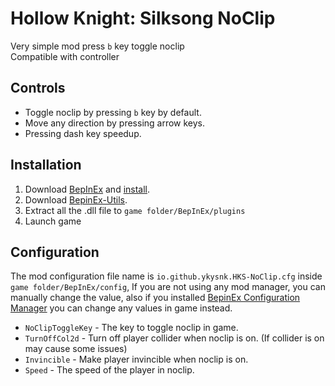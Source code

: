 # Hollow Knight: Silksong NoClip

Very simple mod press `b` key toggle noclip  
Compatible with controller

## Controls

* Toggle noclip by pressing `b` key by default.
* Move any direction by pressing arrow keys.
* Pressing dash key speedup.

## Installation

1. Download [BepInEx](https://github.com/BepInEx/BepInEx)
   and [install](https://docs.bepinex.dev/articles/user_guide/installation/index.html).
2. Download [BepinEx-Utils](https://github.com/T2PeNBiX99wcoxKv3A4g/BepinEx-Utils/releases/latest).
3. Extract all the .dll file to `game folder/BepInEx/plugins`
4. Launch game

## Configuration

The mod configuration file name is `io.github.ykysnk.HKS-NoClip.cfg` inside `game folder/BepInEx/config`,
If you are not using any mod manager, you can manually change the value, also if you
installed [BepinEx Configuration Manager](https://github.com/BepInEx/BepInEx.ConfigurationManager)
you can change any values in game instead.

* `NoClipToggleKey` - The key to toggle noclip in game.
* `TurnOffCol2d` - Turn off player collider when noclip is on. (If collider is on may cause some issues)
* `Invincible` - Make player invincible when noclip is on.
* `Speed` - The speed of the player in noclip.